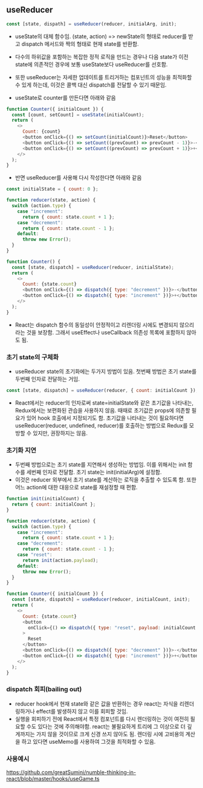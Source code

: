 ## useReducer

```js
const [state, dispath] = useReducer(reducer, initialArg, init);
```

- useState의 대체 함수임. (state, action) => newState의 형태로 reducer를 받고 dispatch 메서드와 짝의 형태로 현재 state를 반환함.
- 다수의 하위값을 포함하는 복잡한 정적 로직을 만드는 경우나 다음 state가 이전 state에 의존적인 경우에 보통 useState보다 useReducer를 선호함.
- 또한 useReducer는 자세한 업데이트를 트리거하는 컴포넌트의 성능을 최적화할 수 있게 하는데, 이것은 콜백 대신 dispatch를 전달할 수 있기 때문임.

- useState로 counter를 만든다면 아래와 같음

```js
function Counter({ initialCount }) {
  const [count, setCount] = useState(initialCount);
  return (
    <>
      Count: {count}
      <button onClick={() => setCount(initialCount)}>Reset</button>
      <button onClick={() => setCount((prevCount) => prevCount - 1)}>-</button>
      <button onClick={() => setCount((prevCount) => prevCount + 1)}>+</button>
    </>
  );
}
```

- 반면 useReducer를 사용해 다시 작성한다면 아래와 같음

```js
const initialState = { count: 0 };

function reducer(state, action) {
  switch (action.type) {
    case "increment":
      return { count: state.count + 1 };
    case "decrement":
      return { count: state.count - 1 };
    default:
      throw new Error();
  }
}

function Counter() {
  const [state, dispatch] = useReducer(reducer, initialState);
  return (
    <>
      Count: {state.count}
      <button onClick={() => dispatch({ type: "decrement" })}>-</button>
      <button onClick={() => dispatch({ type: "increment" })}>+</button>
    </>
  );
}
```

- React는 dispatch 함수의 동일성이 안정적이고 리렌더링 시에도 변경되지 않으리라는 것을 보장함. 그래서 useEffect나 useCallback 의존성 목록에 포함하지 않아도 됨.

### 초기 state의 구체화

- useReducer state의 초기화에는 두가지 방법이 있음. 첫번째 방법은 초기 state를 두번째 인자로 전달하는 거임.

```js
const [state, dispatch] = useReducer(reducer, { count: initialCount });
```

- React에서는 reducer의 인자로써 state=initialState와 같은 초기값을 나타내는, Redux에서는 보편화된 관습을 사용하지 않음. 때때로 초기값은 props에 의존할 필요가 있어 hook 호출에서 지정되기도 함. 초기값을 나타내는 것이 필요하다면 useReducer(reducer, undefined, reducer)를 호출하는 방법으로 Redux를 모방할 수 있지만, 권장하지는 않음.

### 초기화 지연

- 두번째 방법으로는 초기 state를 지연해서 생성하는 방법임. 이를 위해서는 init 함수를 세번째 인자로 전달함. 초기 state는 init(initialArg)에 설정함.
- 이것은 reducer 외부에서 초기 state를 계산하는 로직을 추출할 수 있도록 함. 또한 어느 action에 대한 대응으로 state를 재설정할 때 편함.

```js
function init(initialCount) {
  return { count: initialCount };
}

function reducer(state, action) {
  switch (action.type) {
    case "increment":
      return { count: state.count + 1 };
    case "decrement":
      return { count: state.count - 1 };
    case "reset":
      return init(action.payload);
    default:
      throw new Error();
  }
}

function Counter({ initialCount }) {
  const [state, dispatch] = useReducer(reducer, initialCount, init);
  return (
    <>
      Count: {state.count}
      <button
        onClick={() => dispatch({ type: "reset", payload: initialCount })}
      >
        Reset
      </button>
      <button onClick={() => dispatch({ type: "decrement" })}>-</button>
      <button onClick={() => dispatch({ type: "increment" })}>+</button>
    </>
  );
}
```

### dispatch 회피(bailing out)

- reducer hook에서 현재 state와 같은 값을 반환하는 경우 react는 자식을 리렌더링하거나 effect를 발생하지 않고 이를 회피할 것임.
- 실행을 회피하기 전에 React에서 특정 컴포넌트를 다시 렌더링하는 것이 여전히 필요할 수도 있다는 것에 주의해야함. react는 불필요하게 트리에 그 이상으로 더 깊게까지는 가지 않을 것이므로 크게 신경 쓰지 않아도 됨. 렌더링 시에 고비용의 계산을 하고 있다면 useMemo를 사용하여 그것을 최적화할 수 있음.

### 사용예시

https://github.com/greatSumini/numble-thinking-in-react/blob/master/hooks/useGame.ts
